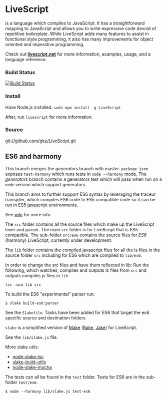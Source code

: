 # LiveScript
is a language which compiles to JavaScript. It has a straightforward mapping to JavaScript and allows you to write expressive code devoid of repetitive boilerplate. While LiveScript adds many features to assist in functional style programming, it also has many improvements for object oriented and imperative programming.

Check out **[livescript.net](http://livescript.net)** for more information, examples, usage, and a language reference.

### Build Status
[![Build Status](https://travis-ci.org/gkz/LiveScript.png?branch=master)](https://travis-ci.org/gkz/LiveScript)

### Install
Have Node.js installed. `sudo npm install -g LiveScript`

After, run `livescript` for more information.


### Source
[git://github.com/gkz/LiveScript.git](git://github.com/gkz/LiveScript.git)

## ES6 and harmony

This branch merges the *generators* branch with master.
`package.json` exposes `test-harmony` which runs tests in `node --harmony` mode.
The *generators* branch contains a generators test which will pass when run on a `node` version which support generators.

This branch aims to further support ES6 syntax by leveraging the traceur transpiler, which compiles ES6 code to ES5 compatible code so it
can be run in ES5 javascript environments.

See [wiki](https://github.com/kristianmandrup/LiveScript/wiki) for more info.

The `src` folder contains all the source files which make up the LiveScript lexer and parser.
The main `src` folder is for LiveScript that is *ES5* compatible.
The sub-folder `src/es6` contains the source files for *ES6* (harmony) LiveScript, currently under development.

The `lib` folder contains the compiled javascript files for all the ls files in the source folder `src` including for ES6
which are compiled to `lib/es6`.

In order to change the src files and have them reflected in lib:
Run the following, which watches, compiles and outputs ls files from `src` and outputs compiles js files in `lib`

`lsc -wco lib src`

To build the ES6 "experimental" parser run:

`$ slake build-es6:parser`

See the `Slakefile`. Tasks have been added for ES6 that target the es6 specific source and destination folders

`slake` is a simplified version of [Make](http://www.gnu.org/software/make/)
([Rake](http://rake.rubyforge.org/), [Jake](http://github.com/280north/jake)) for LiveScript.

See the `lib/slake.js` file.

More slake utils:

- [node-slake-lsc](https://github.com/ppvg/node-slake-lsc)
- [slake-build-utils](https://www.npmjs.org/package/slake-build-utils)
- [node-slake-mocha](https://github.com/ppvg/node-slake-mocha)

The tests can all be found in the `test` folder. Tests for ES6 are in the sub-folder `test/es6`.

`$ node --harmony lib/slake.js test-es6`
